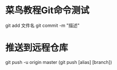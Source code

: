 # 菜鸟教程Git命令测试

git add 文件名
git commit -m "描述"
# 推送到远程仓库
git push -u origin master    (git push [alias] [branch])
